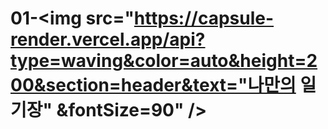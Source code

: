 # 01-<img src="https://capsule-render.vercel.app/api?type=waving&color=auto&height=200&section=header&text="나만의 일기장" &fontSize=90" />
